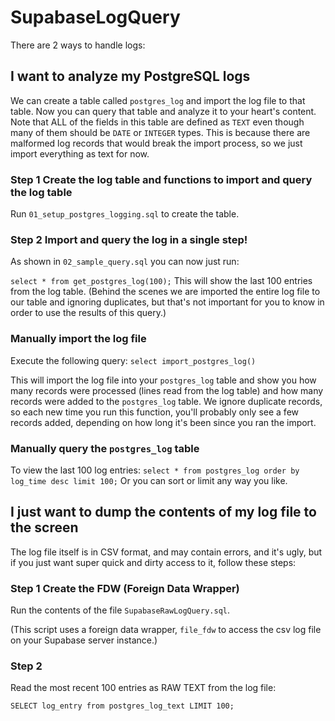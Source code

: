 # SupabaseLogQuery

There are 2 ways to handle logs:

## I want to analyze my PostgreSQL logs

We can create a table called `postgres_log` and import the log file to that table.  Now you can query that table and analyze it to your heart's content.  Note that ALL of the fields in this table are defined as `TEXT` even though many of them should be `DATE` or `INTEGER` types.  This is because there are malformed log records that would break the import process, so we just import everything as text for now.

### Step 1 Create the log table and functions to import and query the log table
Run `01_setup_postgres_logging.sql` to create the table.

### Step 2 Import and query the log in a single step!
As shown in `02_sample_query.sql` you can now just run:

`select * from get_postgres_log(100);`
This will show the last 100 entries from the log table.  (Behind the scenes we are imported the entire log file to our table and ignoring duplicates, but that's not important for you to know in order to use the results of this query.)

### Manually import the log file
Execute the following query:
`select import_postgres_log()`

This will import the log file into your `postgres_log` table and show you how many records were processed (lines read from the log table) and how many records were added to the `postgres_log` table.  We ignore duplicate records, so each new time you run this function, you'll probably only see a few records added, depending on how long it's been since you ran the import.

### Manually query the `postgres_log` table
To view the last 100 log entries:
`select * from postgres_log order by log_time desc limit 100;`
Or you can sort or limit any way you like.

## I just want to dump the contents of my log file to the screen
The log file itself is in CSV format, and may contain errors, and it's ugly, but if you just want super quick and dirty access to it, follow these steps:

### Step 1 Create the FDW (Foreign Data Wrapper)
Run the contents of the file `SupabaseRawLogQuery.sql`.

(This script uses a foreign data wrapper, `file_fdw` to access the csv log file on your Supabase server instance.)

### Step 2
Read the most recent 100 entries as RAW TEXT from the log file:

`SELECT log_entry from postgres_log_text LIMIT 100;`





